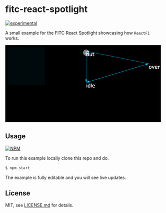 # fitc-react-spotlight

[![experimental](http://badges.github.io/stability-badges/dist/experimental.svg)](http://github.com/badges/stability-badges)

A small example for the FITC React Spotlight showcasing how `ReactF1` works.

![FITC React Example](./preview.gif)

## Usage

[![NPM](https://nodei.co/npm/fitc-react-spotlight.png)](https://www.npmjs.com/package/fitc-react-spotlight)

To run this example locally clone this repo and do.
```bash
$ npm start
```

The example is fully editable and you will see live updates.

## License

MIT, see [LICENSE.md](http://github.com/mikkoh/fitc-react-spotlight/blob/master/LICENSE.md) for details.
